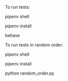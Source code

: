 To run tests:

pipenv shell

pipenv install

behave

To run tests in random order:

pipenv shell

pipenv install

python random_order.py
